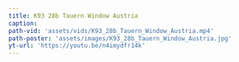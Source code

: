 ```yaml
---
title: K93 28b Tauern Window Austria
caption:
path-vid: 'assets/vids/K93_28b_Tauern_Window_Austria.mp4'
path-poster: 'assets/images/K93_28b_Tauern_Window_Austria.jpg'
yt-url: 'https://youtu.be/n4imydfr14k'
---
```

